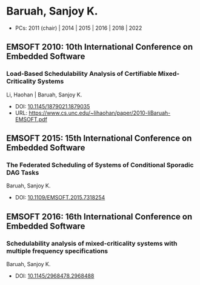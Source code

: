 # Baruah, Sanjoy K.

* PCs: 2011 (chair) | 2014 | 2015 | 2016 | 2018 | 2022

## EMSOFT 2010: 10th International Conference on Embedded Software

### Load-Based Schedulability Analysis of Certifiable Mixed-Criticality Systems
Li, Haohan | Baruah, Sanjoy K.
* DOI: [10.1145/1879021.1879035](https://doi.org/10.1145/1879021.1879035)
* URL: <https://www.cs.unc.edu/~lihaohan/paper/2010-liBaruah-EMSOFT.pdf>

## EMSOFT 2015: 15th International Conference on Embedded Software

### The Federated Scheduling of Systems of Conditional Sporadic DAG Tasks
Baruah, Sanjoy K.
* DOI: [10.1109/EMSOFT.2015.7318254](https://doi.org/10.1109/EMSOFT.2015.7318254)

## EMSOFT 2016: 16th International Conference on Embedded Software

### Schedulability analysis of mixed-criticality systems with multiple frequency specifications
Baruah, Sanjoy K.
* DOI: [10.1145/2968478.2968488](https://doi.org/10.1145/2968478.2968488)

